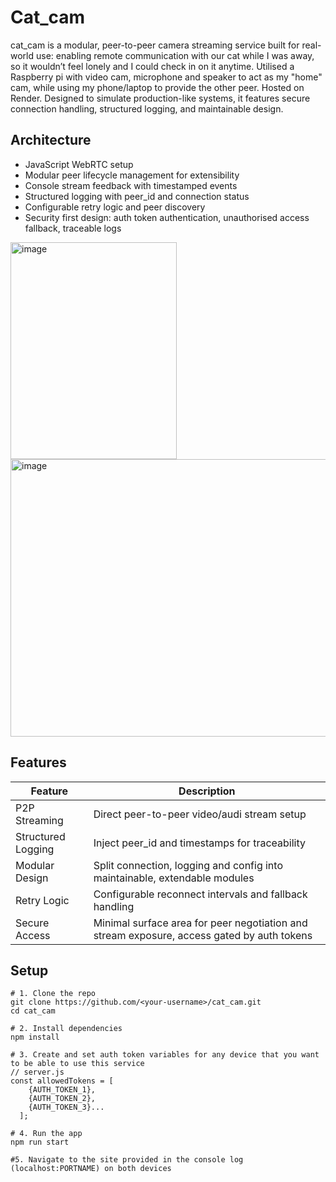 # Cat_cam
cat_cam is a modular, peer-to-peer camera streaming service built for real-world use: enabling remote communication with our cat while I was away, so it wouldn’t feel lonely and I could check in on it anytime. Utilised a Raspberry pi with video cam, microphone and speaker to act as my "home" cam, while using my phone/laptop to provide the other peer. Hosted on Render. Designed to simulate production-like systems, it features secure connection handling, structured logging, and maintainable design.

## Architecture
- JavaScript WebRTC setup
- Modular peer lifecycle management for extensibility
- Console stream feedback with timestamped events
- Structured logging with peer_id and connection status
- Configurable retry logic and peer discovery
- Security first design: auth token authentication, unauthorised access fallback, traceable logs
<img width="266" height="347" alt="image" src="https://github.com/user-attachments/assets/0ff5dc63-3999-4993-b47b-d443115d6be2" />
<img width="1150" height="444" alt="image" src="https://github.com/user-attachments/assets/04de8404-34aa-421f-9d84-93d262aa05c6" />



## Features
| Feature            | Description                                                  |
|--------------------|--------------------------------------------------------------|
| P2P Streaming          | Direct peer-to-peer video/audi stream setup       |
| Structured Logging  | Inject peer_id and timestamps for traceability         |
| Modular Design | Split connection, logging and config into maintainable, extendable modules              |
| Retry Logic | Configurable reconnect intervals and fallback handling              |
| Secure Access | Minimal surface area for peer negotiation and stream exposure, access gated by auth tokens |

## Setup
```
# 1. Clone the repo
git clone https://github.com/<your‑username>/cat_cam.git
cd cat_cam

# 2. Install dependencies
npm install

# 3. Create and set auth token variables for any device that you want to be able to use this service
// server.js
const allowedTokens = [
    {AUTH_TOKEN_1},
    {AUTH_TOKEN_2},
    {AUTH_TOKEN_3}...
  ];

# 4. Run the app
npm run start

#5. Navigate to the site provided in the console log (localhost:PORTNAME) on both devices 
```
